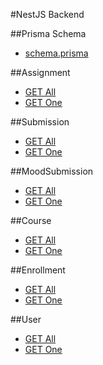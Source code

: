 #NestJS Backend

##Prisma Schema 
- [schema.prisma](../../packages/database/prisma/schema.prisma)

##Assignment
- [GET All](https://f25-cisc474-individual-eugw.onrender.com/assignments)
- [GET One](https://f25-cisc474-individual-eugw.onrender.com/assignments/4c740e77-0e27-4ffe-9a21-3a0dbe86090c)

##Submission
- [GET All](https://f25-cisc474-individual-eugw.onrender.com/submissions)
- [GET One](https://f25-cisc474-individual-eugw.onrender.com/submissions/2961a3ba-81d4-441a-8d91-6637d0e396e2)


##MoodSubmission
- [GET All](https://f25-cisc474-individual-eugw.onrender.com/moodSubmissions)
- [GET One](https://f25-cisc474-individual-eugw.onrender.com/moodSubmissions/cmg8o90r0000lotknoom8pov6)


##Course
- [GET All](https://f25-cisc474-individual-eugw.onrender.com/courses)
- [GET One](https://f25-cisc474-individual-eugw.onrender.com/courses/cmg8o8zib0006otkne4i350fk)

##Enrollment
- [GET All](https://f25-cisc474-individual-eugw.onrender.com/enrollments)
- [GET One](https://f25-cisc474-individual-eugw.onrender.com/enrollments/cmg8o8zmr0009otkn141deh25)


##User
- [GET All](https://f25-cisc474-individual-eugw.onrender.com/users)
- [GET One](https://f25-cisc474-individual-eugw.onrender.com/users/cmg8o8z570000otknlo9jrm225)